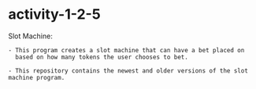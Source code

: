 # activity-1-2-5
Slot Machine:

    - This program creates a slot machine that can have a bet placed on 
      based on how many tokens the user chooses to bet.
    
    - This repository contains the newest and older versions of the slot machine program.
